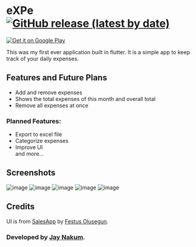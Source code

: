 # eXPe [![GitHub release (latest by date)](https://img.shields.io/github/v/release/JayNakum/Expe?label=Download&style=for-the-badge)](https://github.com/JayNakum/Expe/releases)
<a href='https://play.google.com/store/apps/details?id=io.github.jaynakum.expe&pcampaignid=pcampaignidMKT-Other-global-all-co-prtnr-py-PartBadge-Mar2515-1'><img alt='Get it on Google Play' src='https://play.google.com/intl/en_us/badges/static/images/badges/en_badge_web_generic.png'/></a>

This was my first ever application built in flutter. It is a simple app to keep track of your daily expenses.  

## Features and Future Plans
  - Add and remove expenses
  - Shows the total expenses of this month and overall total
  - Remove all expenses at once
  
### Planned Features:
  - Export to excel file
  - Categorize expenses
  - Improve UI  
  and more...
  
## Screenshots
![image](https://user-images.githubusercontent.com/45930809/147649559-65648cc0-a888-48cc-8cce-15063697b0b7.png)
![image](https://user-images.githubusercontent.com/45930809/147649644-0c8d3355-86cb-49d4-8bad-9623ef09c2a0.png)
![image](https://user-images.githubusercontent.com/45930809/147649662-5495a552-b2fb-44cb-b8a8-2bbcc5dfc58d.png)
![image](https://user-images.githubusercontent.com/45930809/147649667-18b47b76-7904-4b70-a10d-4afa37b678de.png)
![image](https://user-images.githubusercontent.com/45930809/147649683-fc706dfa-8ea8-41e9-a06e-de2a0d844374.png)

## Credits
UI is from [SalesApp](https://github.com/JideGuru/SalesApp) by [Festus Olusegun](https://github.com/JideGuru/).

### Developed by [Jay Nakum](https://github.com/JayNakum).
